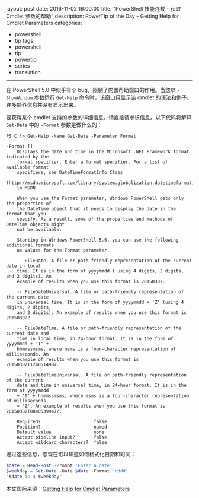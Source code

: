 ﻿layout: post
date: 2016-11-02 16:00:00
title: "PowerShell 技能连载 - 获取 Cmdlet 参数的帮助"
description: PowerTip of the Day - Getting Help for Cmdlet Parameters
categories:
- powershell
- tip
tags:
- powershell
- tip
- powertip
- series
- translation
---
在 PowerShell 5.0 中似乎有个 bug，限制了内置帮助窗口的作用。当您以 `-ShowWindow` 参数运行 `Get-Help` 命令时，该窗口只显示该 cmdlet 的语法和例子。许多额外信息并没有显示出来。

要获得某个 cmdlet 支持的参数的详细信息，请直接请求该信息。以下代码将解释 `Get-Date` 中的 `-Format` 参数是做什么的：

    PS C:\> Get-Help -Name Get-Date -Parameter Format 
    
    -Format []
        Displays the date and time in the Microsoft .NET Framework format indicated by the 
        format specifier. Enter a format specifier. For a list of available format 
        specifiers, see DateTimeFormatInfo Class 
        (http://msdn.microsoft.com/library/system.globalization.datetimeformatinfo.aspx) 
        in MSDN.
        
        When you use the Format parameter, Windows PowerShell gets only the properties of 
        the DateTime object that it needs to display the date in the format that you 
        specify. As a result, some of the properties and methods of DateTime objects might 
        not be available.
        
        Starting in Windows PowerShell 5.0, you can use the following additional formats 
        as values for the Format parameter.
        
        -- FileDate. A file or path-friendly representation of the current date in local 
        time. It is in the form of yyyymmdd ( using 4 digits, 2 digits, and 2 digits). An 
        example of results when you use this format is 20150302.
        
        -- FileDateUniversal. A file or path-friendly representation of the current date 
        in universal time. It is in the form of yyyymmdd + 'Z' (using 4 digits, 2 digits, 
        and 2 digits). An example of results when you use this format is 20150302Z.
        
        -- FileDateTime. A file or path-friendly representation of the current date and 
        time in local time, in 24-hour format. It is in the form of yyyymmdd + 'T' + 
        hhmmssmsms, where msms is a four-character representation of milliseconds. An 
        example of results when you use this format is 20150302T1240514987.
        
        -- FileDateTimeUniversal. A file or path-friendly representation of the current 
        date and time in universal time, in 24-hour format. It is in the form of yyyymmdd 
        + 'T' + hhmmssmsms, where msms is a four-character representation of milliseconds, 
        + 'Z'. An example of results when you use this format is 20150302T0840539947Z.
        
        Required?                    false
        Position?                    named
        Default value                none
        Accept pipeline input?       false
        Accept wildcard characters?  false

通过这些信息，您现在可以知道如何格式化日期和时间：

```powershell
$date = Read-Host -Prompt 'Enter a date'
$weekday = Get-Date -Date $date -Format 'dddd'
"$date is a $weekday"
```

<!--more-->
本文国际来源：[Getting Help for Cmdlet Parameters](http://community.idera.com/powershell/powertips/b/tips/posts/getting-help-for-cmdlet-parameters)
